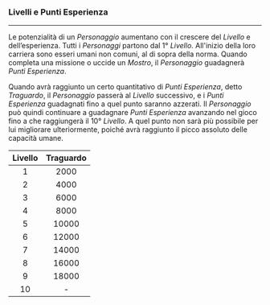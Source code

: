 ### Livelli e Punti Esperienza

---

Le potenzialità di un *Personaggio* aumentano con il crescere del *Livello* e dell’esperienza. Tutti i *Personaggi*  partono dal 1° *Livello*. All'inizio della loro carriera sono esseri umani non comuni, al di sopra della norma. Quando completa una missione o uccide un *Mostro*, il *Personaggio* guadagnerà *Punti Esperienza*.

Quando avrà raggiunto un certo quantitativo di *Punti Esperienza*, detto *Traguardo*, il *Personaggio* passerà al *Livello* successivo, e i *Punti Esperienza* guadagnati fino a quel punto saranno azzerati. Il *Personaggio* può quindi continuare a guadagnare *Punti Esperienza* avanzando nel gioco fino a che raggiungerà il 10° *Livello*. A quel punto non sarà più possibile per lui migliorare ulteriormente, poiché avrà raggiunto il picco assoluto delle capacità umane.

| Livello | Traguardo |
| :-----: | :-------: |
| 1       | 2000      |
| 2       | 4000      |
| 3       | 6000      |
| 4       | 8000      |
| 5       | 10000     |
| 6       | 12000     |
| 7       | 14000     |
| 8       | 16000     |
| 9       | 18000     |
| 10      | -         |